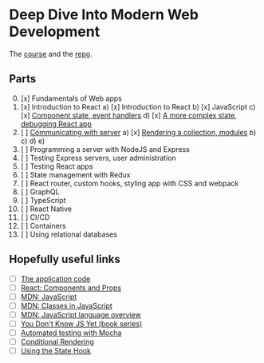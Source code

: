 # Deep Dive Into Modern Web Development

The [course](https://fullstackopen.com/en/) and the [repo](https://github.com/fullstack-hy2020/fullstack-hy2020.github.io).

## Parts

00. [x] Fundamentals of Web apps
01. [x] Introduction to React
    a) [x] Introduction to React
    b) [x] JavaScript
    c) [x] [Component state, event handlers](https://fullstackopen.com/en/part1/component_state_event_handlers)
    d) [x] [A more complex state, debugging React app](https://fullstackopen.com/en/part1/a_more_complex_state_debugging_react_apps)
02. [ ] [Communicating with server](https://fullstackopen.com/en/part2)
    a) [x] [Rendering a collection, modules](https://fullstackopen.com/en/part2/rendering_a_collection_modules)
    b)
    c)
    d)
    e)
03. [ ] Programming a server with NodeJS and Express
04. [ ] Testing Express servers, user administration
05. [ ] Testing React apps
06. [ ] State management with Redux
07. [ ] React router, custom hooks, styling app with CSS and webpack
08. [ ] GraphQL
09. [ ] TypeScript
10. [ ] React Native
11. [ ] CI/CD
12. [ ] Containers
13. [ ] Using relational databases

## Hopefully useful links

- [ ] [The application code](https://github.com/mluukkai/example_app)
- [ ] [React: Components and Props](https://reactjs.org/docs/components-and-props.html)
- [ ] [MDN: JavaScript](https://developer.mozilla.org/en-US/docs/Web/JavaScript)
- [ ] [MDN: Classes in JavaScript](https://developer.mozilla.org/en-US/docs/Learn/JavaScript/Objects/Classes_in_JavaScript)
- [ ] [MDN: JavaScript language overview](https://developer.mozilla.org/en-US/docs/Web/JavaScript/Language_Overview)
- [ ] [You Don't Know JS Yet (book series)](https://github.com/getify/You-Dont-Know-JS)
- [ ] [Automated testing with Mocha](https://javascript.info/testing-mocha)
- [ ] [Conditional Rendering](https://reactjs.org/docs/conditional-rendering.html)
- [ ] [Using the State Hook](https://reactjs.org/docs/hooks-state.html)

